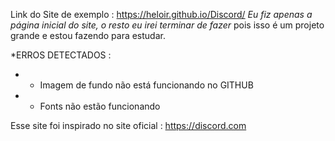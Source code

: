 Link do Site de exemplo : https://heloir.github.io/Discord/
*Eu fiz apenas a página inicial do site, o resto eu irei terminar de fazer* pois isso é um projeto grande e estou fazendo para estudar.

*ERROS DETECTADOS :
* - Imagem de fundo não está funcionando no GITHUB
* - Fonts não estão funcionando



Esse site foi inspirado no site oficial : https://discord.com


